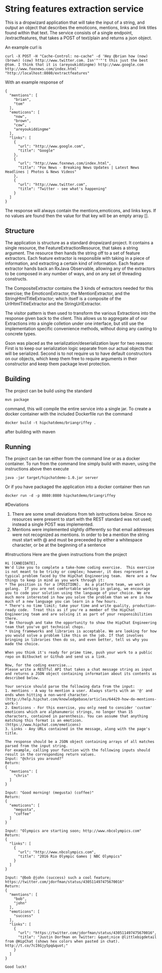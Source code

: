 # String features extraction service
This is a dropwizard application that will take the input of a string, and output an object that describes the emoticons,
mentions, links and link titles found within that text. The service consists of a single endpoint, /extractfeatures, that takes 
a POST of text/plain and returns a json object. 

An example curl is 
```
curl -X POST -H "Cache-Control: no-cache" -d 'Hey @brian how (now) (brown) (cow) http://www.twitter.com. Isn'"'"'t this just the best @tom. I think that it is (areyoukiddingme) http://www.google.com http://www.foxnews.com/index.html' "http://localhost:8080/extractfeatures"
```

With an example response of
```
{
  "mentions": [
    "brian",
    "tom"
  ],
  "emoticons": [
    "now",
    "brown",
    "cow",
    "areyoukiddingme"
  ],
  "links": [
    {
      "url": "http://www.google.com",
      "title": "Google"
    },
    {
      "url": "http://www.foxnews.com/index.html",
      "title": "Fox News - Breaking News Updates | Latest News Headlines | Photos & News Videos"
    },
    {
      "url": "http://www.twitter.com",
      "title": "Twitter - see what's happening"
    }
  ]
}
```

The response will always contain the mentions,emoticons, and links keys. If no values are found then the value for that key will
be an empty array [].

## Structure
The application is structure as a standard dropwizard project. It contains a single resource, the FeatureExtractionResource, that takes a string argument. The resource then hands the string off to a set of feature extractors. Each feature extractor is responsible with taking in a piece of information, and extracting a certain kind of information. Each feature extractor hands back an RxJava Observable, allowing any of the extractors to be composed in any number of ways, and on any set of threading constructs. 

The CompositeExtractor contains the 3 kinds of extractors needed for this exercise; the EmoticonExtractor, the MentionExtractor, and the StringHtmlTitleExtractor; which itself is a composite of the UrlHtmlTitleExtractor and the StringUrlExtractor.

The visitor pattern is then used to transform the various Extractions into the response given back to the client. This allows us to aggregate all of our Extractions into a single colletion under one interface, but still use the implementation specific convenience methods, without doing any casting to concrete types.

Gson was placed as the serialization/deserialization layer for two reasons: First is to keep our serialization logic separate from our actual objects that will be serialized. Second is to not require us to have default constructors on our objects, which keep them free to require arguments in their constructor and keep them package level protection.

## Building
The project can be build using the standard 

```
mvn package
```
command, this will compile the entire service into a single jar. To 
create a docker container with the included Dockerfile run the command 
```
docker build -t hipchatdemo/briangriffey .
```
after building with maven

## Running
The project can be ran either from the command line or as a docker container.
To run from the command line simply build with maven, using the instructions above then execute
```
java -jar target/hipchatdemo-1.0.jar server
```

Or if you have packaged the application into a docker container then run
```
docker run -d -p 8080:8080 hipchatdemo/briangriffey
```

#Deviations
1. There are some small deviations from teh isntructions below. Since no resources were present to start with the REST standard
was not used; instead a single POST was implemented.
2. Mentions were implemented slightly differently so that email addresses were not recognized as mentions. In order to be a mention
the string must start with @ and must be preceeded by either a whitespace character, or be at the beginning of a sentence

#Instructions
Here are the given instructions from the project

```
Hi [CANDIDATE],
We'd like you to complete a take-home coding exercise.  This exercise is not meant to be tricky or complex; however, it does represent a typical problem faced by the HipChat Engineering team.  Here are a few things to keep in mind as you work through it:
* The position is for a [POSITION].  As a platform team, we work in golang.  If you are not comfortable working in golang, we encourage you to code your solution using the language of your choice. We are much more interested in how you solve the problem than we are in how much of a new language you can learn in a few hours. 
* There's no time limit; take your time and write quality, production-ready code.  Treat this as if you're a member of the HipChat Engineering team and are solving it as part of your responsibilities there.
* Be thorough and take the opportunity to show the HipChat Engineering team that you've got technical chops.
* Using frameworks and libraries is acceptable. We are looking for how you would solve a problem like this on the job. If that involves bringing in libraries then do so, and even better, tell us why you made the choice.
  
When you think it's ready for prime time, push your work to a public repo on Bitbucket or Github and send us a link.
  
Now, for the coding exercise...
Please write a RESTful API that takes a chat message string as input and returns a JSON object containing information about its contents as described below.
  
Your service should parse the following data from the input:
1. mentions - A way to mention a user. Always starts with an '@' and ends when hitting a non-word character. (http://help.hipchat.com/knowledgebase/articles/64429-how-do-mentions-work-)
2. Emoticons - For this exercise, you only need to consider 'custom' emoticons which are alphanumeric strings, no longer than 15 characters, contained in parenthesis. You can assume that anything matching this format is an emoticon. (https://www.hipchat.com/emoticons)
3. Links - Any URLs contained in the message, along with the page's title.
  
The response should be a JSON object containing arrays of all matches parsed from the input string.
For example, calling your function with the following inputs should result in the corresponding return values.
Input: "@chris you around?"
Return:
{
  "mentions": [
    "chris"
  ]
}
 
Input: "Good morning! (megusta) (coffee)"
Return:
{
  "emoticons": [
    "megusta",
    "coffee"
  ]
}
 
Input: "Olympics are starting soon; http://www.nbcolympics.com"
Return:
{
  "links": [
    {
      "url": "http://www.nbcolympics.com",
      "title": "2016 Rio Olympic Games | NBC Olympics"
    }
  ]
}
 
Input: "@bob @john (success) such a cool feature; https://twitter.com/jdorfman/status/430511497475670016"
Return:
{
  "mentions": [
    "bob",
    "john"
  ],
  "emoticons": [
    "success"
  ],
  "links": [
    {
      "url": "https://twitter.com/jdorfman/status/430511497475670016",
      "title": "Justin Dorfman on Twitter: &quot;nice @littlebigdetail from @HipChat (shows hex colors when pasted in chat). http://t.co/7cI6Gjy5pq&quot;"
    }
  ]
}
 
Good luck!
```

